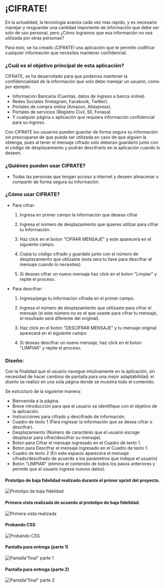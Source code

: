 
# ¡CIFRATE!

En la actualidad, la tecnología avanza cada vez mas rápido, y es necesario manejar y resguardar una cantidad importante de información que debe ser solo de uso personal, pero ¿Cómo logramos que esa información no sea utilizada por otras personas?

Para esto, se ha creado ¡CIFRATE! una aplicación que te permite codificar cualquier información que necesites mantener confidencial.


### ¿Cuál es el objetivo principal de esta aplicación? 

CIFRATE, se ha desarrollado para que podamos mantener la confidencialidad de la información que solo debe manejar un usuario, como por ejemplo:
* Información Bancaria (Cuentas, datos de ingreso a banca online).
* Redes Sociales (Instagram, Facebook, Twitter).
* Portales de compra online (Amazon, Aliexpress).
* Portales de servicios (Registro Civil, SII, Fonasa)
* Y cualquier página o aplicación que requiera información confidencial para su ingreso.
 
 Con CIFRATE los usuarios pueden guardar de forma segura su información sin preocuparse de que pueda ser utilizada en caso de que alguien la obtenga, pues al tener el mensaje cifrado solo deberan guardarlo junto con el código de desplazamiento y podrán descifrarlo en la aplicación cuando lo deseen.


### ¿Quiénes pueden usar CIFRATE?

* Todas las personas que tengan acceso a internet y deseen almacenar o compartir de forma segura su información.


### ¿Cómo usar CIFRATE?

* Para cifrar:
    
    1. Ingresa en primer campo la información que deseas cifrar
    
    2. Ingresa el número de desplazamiento que quieres utilizar para cifrar tu información.
    
    3. Haz click en el boton "CIFRAR MENSAJE" y este aparecerá en el siguiente campo.
    
    4. Copia tu código cifrado y guardalo junto con el número de desplazamiento que utilizaste (esta sera tu llave para descifrar el mensaje cuando lo necesites).
    
    5. Si deseas cifrar un nuevo mensaje haz click en el boton "Limpiar" y repite el proceso.

* Para descifrar:
  
    1. Ingresa/pega tu información cifrada en el primer campo.
    
    2. Ingresa el número de desplazamiento que utilizaste para cifrar el mensaje (si este número no es el que usaste para cifrar tu mensaje, el resultado será diferente del original).
    
    3. Haz click en el boton "DESCIFRAR MENSAJE" y tu mensaje original aparecerá en el siguiente campo.
    
    4. Si deseas descifrar un nuevo mensaje, haz click en el boton "LIMPIAR" y repite el proceso.


### Diseño:

Con la finalidad que el usuario navegue intuiivamente en la aplicación, sin necesidad de hacer cambios de pantalla para una mejor adaptabilidad; el diseño se realizó en una sola página donde se muestra todo el contenido.

Se estructuró de la siguiente manera:

* Bienvenida a la página.
* Breve introducción para que el usuario se identifique con el objetivo de la aplicación.
* Instrucciones para cifrado y descifrado de información.
* Cuadro de texto 1 (Para ingresar la información que se desea cifrar o descifrar).
* Desplazamiento (Número de caractéres que el usuario escoge desplazar para cifrar/descifrar su mensaje).
* Boton para Cifrar el mensaje ingresado en el Cuadro de texto 1.
* Boton para Descifrar el mensaje ingresado en el Cuadro de texto 1.
* Cuadro de texto 2 (En este espacio aparecerá el mensaje cifrado/descifrado de acuerdo a los parámetros que indique el usuario)
* Boton "LIMPIAR" (elimina el contenido de todos los pasos anteriores y permite que el usuario ingrese nuevos datos).



#### Prototipo de baja fidelidad realizado durante el primer sprint del proyecto.
![Prototipo de baja fidelidad](src/img/prototipo.JPG)

#### Primera vista realizada de acuerdo al prototipo de baja fidelidad.
![Primera vista realizada](src/img/primeravistadig.jpg)

#### Probando CSS
![Probando CSS](src/img/pruebaconfondoycontainers.jpg)

#### Pantalla para entrega (parte 1)
![Pantalla"final" parte 1](src/img/entregaparte1.JPG)

#### Pantalla para entrega (parte 2)
![Pantalla"final" parte 2](src/img/entregaparte2.JPG)